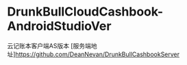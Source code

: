 # DrunkBullCloudCashbook-AndroidStudioVer
 云记账本客户端AS版本
 [服务端地址]https://github.com/DeanNevan/DrunkBullCashbookServer

